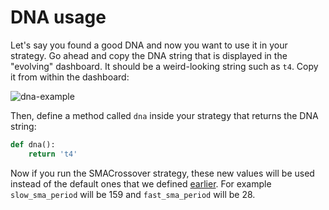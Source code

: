 # DNA usage

Let's say you found a good DNA and now you want to use it in your strategy. Go ahead and copy the DNA string that is displayed in the "evolving" dashboard. It should be a weird-looking string such as `t4`. Copy it from within the dashboard:

![dna-example](https://jesse.trade/storage/images/docs/dna-example.jpg)

Then, define a method called `dna` inside your strategy that returns the DNA string:

```py
def dna():
    return 't4'
```

Now if you run the SMACrossover strategy, these new values will be used instead of the default ones that we defined [earlier](./hyperparameters.md). For example `slow_sma_period` will be 159 and `fast_sma_period` will be 28.
